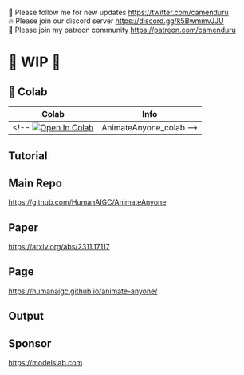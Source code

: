 🐣 Please follow me for new updates https://twitter.com/camenduru <br />
🔥 Please join our discord server https://discord.gg/k5BwmmvJJU <br />
🥳 Please join my patreon community https://patreon.com/camenduru <br />

# 🚦 WIP 🚦

## 🦒 Colab

| Colab | Info
| --- | --- |
<!-- [![Open In Colab](https://colab.research.google.com/assets/colab-badge.svg)](https://colab.research.google.com/github/camenduru/AnimateAnyone-colab/blob/main/AnimateAnyone_colab.ipynb) | AnimateAnyone_colab -->

## Tutorial

## Main Repo
https://github.com/HumanAIGC/AnimateAnyone

## Paper
https://arxiv.org/abs/2311.17117

## Page
https://humanaigc.github.io/animate-anyone/

## Output

## Sponsor
https://modelslab.com
